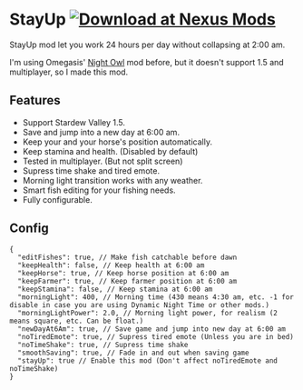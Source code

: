# StayUp [![Download at Nexus Mods](https://img.shields.io/badge/download_from-nexus_mods-orange?style=for-the-badge)](https://www.nexusmods.com/stardewvalley/mods/7592)
StayUp mod let you work 24 hours per day without collapsing at 2:00 am.

I'm using Omegasis' [Night Owl](https://www.nexusmods.com/stardewvalley/mods/433) mod before, but it doesn't support 1.5 and multiplayer, so I made this mod. 

## Features
- Support Stardew Valley 1.5.
- Save and jump into a new day at 6:00 am.
- Keep your and your horse's position automatically.
- Keep stamina and health. (Disabled by default)
- Tested in multiplayer. (But not split screen)
- Supress time shake and tired emote.
- Morning light transition works with any weather.
- Smart fish editing for your fishing needs.
- Fully ﻿configurable.

## Config
```jsonc
{
  "editFishes": true, // Make fish catchable before dawn
  "keepHealth": false, // Keep health at 6:00 am
  "keepHorse": true, // Keep horse position at 6:00 am
  "keepFarmer": true, // Keep farmer position at 6:00 am
  "keepStamina": false, // Keep stamina at 6:00 am
  "morningLight": 400, // Morning time (430 means 4:30 am, etc. -1 for disable in case you are using Dynamic Night Time or other mods.)
  "morningLightPower": 2.0, // Morning light power, for realism (2 means square, etc. Can be float.)
  "newDayAt6Am": true, // Save game and jump into new day at 6:00 am
  "noTiredEmote": true, // Supress tired emote (Unless you are in bed)
  "noTimeShake": true, // Supress time shake
  "smoothSaving": true, // Fade in and out when saving game
  "stayUp": true // Enable this mod (Don't affect noTiredEmote and noTimeShake)
}
```
